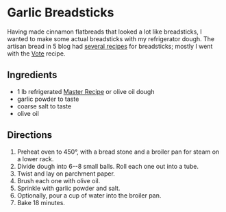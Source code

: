 # Garlic Breadsticks

Having made cinnamon flatbreads that looked a lot like breadsticks, I wanted to make some actual breadsticks with my refrigerator dough.  The artisan bread in 5 blog had [several recipes](http://www.artisanbreadinfive.com/tag/breadsticks) for breadsticks; mostly I went with the [Vote](http://www.artisanbreadinfive.com/2012/11/05/vote) recipe.

## Ingredients

* 1 lb refrigerated [Master Recipe](http://www.artisanbreadinfive.com/2008/04/27/great-coverage-in-the-week-magazine-but-there-was-one-little-problem) or olive oil dough
* garlic powder to taste
* coarse salt to taste
* olive oil

## Directions

1. Preheat oven to 450°, with a bread stone and a broiler pan for steam on a lower rack.
2. Divide dough into 6--8 small balls.  Roll each one out into a tube.
3. Twist and lay on parchment paper.
4. Brush each one with olive oil.
5. Sprinkle with garlic powder and salt.
6. Optionally, pour a cup of water into the broiler pan.
7. Bake 18 minutes.




